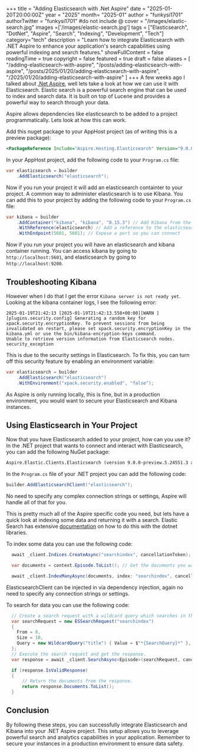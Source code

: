 +++
title = "Adding Elasticsearch with .Net Aspire"
date = "2025-01-20T20:00:00Z"
year = "2025"
month= "2025-01"
author = "funkysi1701"
authorTwitter = "funkysi1701" #do not include @
cover = "/images/elastic-search.jpg"
images =['/images/elastic-search.jpg']
tags = ["Elasticsearch", "DotNet", "Aspire", "Search", "Indexing", "Development", "Tech"]
category="tech"
description = "Learn how to integrate Elasticsearch with .NET Aspire to enhance your application's search capabilities using powerful indexing and search features."
showFullContent = false
readingTime = true
copyright = false
featured = true
draft = false
aliases = [
    "/adding-elasticsearch-with-aspire",
    "/posts/adding-elasticsearch-with-aspire",
    "/posts/2025/01/20/adding-elasticsearch-with-aspire",
    "/2025/01/20/adding-elasticsearch-with-aspire" 
]
+++
A few weeks ago I talked about [.Net Aspire](/posts/2024/aspire/), well lets take a look at how we can use it with Elasticsearch. Elastic search is a powerful search engine that can be used to index and search data. It is built on top of Lucene and provides a powerful way to search through your data.

Aspire allows dependencies like elasticsearch to be added to a project programmatically. Lets look at how this can work.

Add this nuget package to your AppHost project (as of writing this is a preview package):

```xml
<PackageReference Include="Aspire.Hosting.Elasticsearch" Version="9.0.0-preview.5.24551.3" />
```

In your AppHost project, add the following code to your `Program.cs` file:

```csharp
var elasticsearch = builder
    .AddElasticsearch("elasticsearch");
```

Now if you run your project it will add an elasticsearch containter to your project. A common way to administer elasticsearch is to use Kibana. You can add this to your project by adding the following code to your `Program.cs` file:

```csharp
var kibana = builder
    .AddContainer("kibana", "kibana", "8.15.3") // Add Kibana from the image kibana, and tag 8.15.3 and give it a name kibana
    .WithReference(elasticsearch) // Add a reference to the elasticsearch container
    .WithEndpoint(5601, 5601); // Expose a port so you can connect
```

Now if you run your project you will have an elasticsearch and kibana container running. You can access kibana by going to `http://localhost:5601`, and elasticsearch by going to `http://localhost:9200`.

## Troubleshooting Kibana

However when I do that I get the error `Kibana server is not ready yet`. Looking at the kibana container logs, I see the following error:

```log
2025-01-19T21:42:13 [2025-01-19T21:42:13.558+00:00][WARN ][plugins.security.config] Generating a random key for xpack.security.encryptionKey. To prevent sessions from being invalidated on restart, please set xpack.security.encryptionKey in the kibana.yml or use the bin/kibana-encryption-keys command.
Unable to retrieve version information from Elasticsearch nodes. security_exception
```

This is due to the security settings in Elasticsearch. To fix this, you can turn off this security feature by enabling an environment variable:

```csharp
var elasticsearch = builder
    .AddElasticsearch("elasticsearch")
    .WithEnvironment("xpack.security.enabled", "false");
```

As Aspire is only running locally, this is fine, but in a production environment, you would want to secure your Elasticsearch and Kibana instances.

## Using Elasticsearch in Your Project

Now that you have Elasticsearch added to your project, how can you use it? In the .NET project that wants to connect and interact with Elasticsearch, you can add the following NuGet package:

```txt
Aspire.Elastic.Clients.Elasticsearch (version 9.0.0-preview.5.24551.3 as of writing)
```

In the `Program.cs` file of your .NET project you can add the following code:

```csharp
builder.AddElasticsearchClient("elasticsearch");
```

No need to specify any complex connection strings or settings, Aspire will handle all of that for you.

This is pretty much all of the Aspire specific code you need, but lets have a quick look at indexing some data and returning it with a search. Elastic Search has extensive [documentation](https://www.elastic.co/guide/en/elasticsearch/client/net-api/current/examples.html) on how to do this with the dotnet libraries.

To index some data you can use the following code:

```csharp
  await _client.Indices.CreateAsync("searchindex", cancellationToken); // Create an index called searchindex

  var documents = context.Episode.ToList(); // Get the documents you want to index from Entity Framework or any other source

  await _client.IndexManyAsync(documents, index: "searchindex", cancellationToken); // Index the documents into the searchindex index
```

ElasticsearchClient can be injected in via dependency injection, again no need to specify any connection strings or settings.

To search for data you can use the following code:

```csharp
  // Create a search request with a wildcard query which searches in the title field of your indexed documents.
  var searchRequest = new ESSearchRequest("searchindex")
  {
    From = 0,
    Size = 10,
    Query = new WildcardQuery("title") { Value = $"*{SearchQuery}*" },
  };
  // Execute the search request and get the response.
  var response = await _client.SearchAsync<Episode>(searchRequest, cancellationToken);

  if (response.IsValidResponse)
  {
      // Return the documents from the response.
      return response.Documents.ToList();
  }
```

## Conclusion

By following these steps, you can successfully integrate Elasticsearch and Kibana into your .NET Aspire project. This setup allows you to leverage powerful search and analytics capabilities in your application. Remember to secure your instances in a production environment to ensure data safety.
